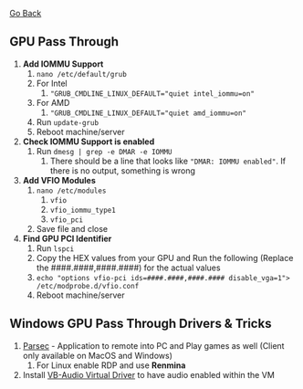 [Go Back](https://rmelendez.net)


## GPU Pass Through
1. **Add IOMMU Support**
	1. `nano /etc/default/grub`
	2. For Intel 
		1. `"GRUB_CMDLINE_LINUX_DEFAULT="quiet intel_iommu=on"`
	3. For AMD
		1. `"GRUB_CMDLINE_LINUX_DEFAULT="quiet amd_iommu=on"`
	4. Run `update-grub`
	5. Reboot machine/server
2. **Check IOMMU Support is enabled**
	1. Run `dmesg | grep -e DMAR -e IOMMU`
		1. There should be a line that looks like `"DMAR: IOMMU enabled"`. If there is no output, something is wrong
3. **Add VFIO Modules**
	1. `nano /etc/modules`
		1. `vfio`
		2. `vfio_iommu_type1`
		3. `vfio_pci`
	2. Save file and close
4. **Find GPU PCI Identifier**
	1. Run `lspci`
	2. Copy the HEX values from your GPU and Run the following (Replace the ####.####,####.####) for the actual values
	3. `echo "options vfio-pci ids=####.####,####.#### disable_vga=1"> /etc/modprobe.d/vfio.conf`
	4. Reboot machine/server

## Windows GPU Pass Through Drivers & Tricks
1. [Parsec](https://parsec.app/) - Application to remote into PC and Play games as well (Client only available on MacOS and Windows)
	1. For Linux enable RDP and use **Renmina**
2. Install [VB-Audio Virtual Driver](https://vb-audio.com/Cable/index.htm) to have audio enabled within the VM
